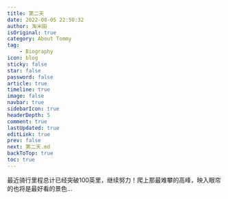 ```yaml
---
title: 第二天
date: 2022-08-05 22:50:32
author: 淘米田
isOriginal: true
category: About Tommy
tag:
    - Biography
icon: blog
sticky: false
star: false
password: false
article: true
timeline: true
image: false
navbar: true
sidebarIcon: true
headerDepth: 5
comment: true
lastUpdated: true
editLink: true
prev: false
next: 第二天.md
backToTop: true
toc: true
---
```


最近骑行里程总计已经突破100英里，继续努力！爬上那最难攀的高峰，映入眼帘的也将是最好看的景色...